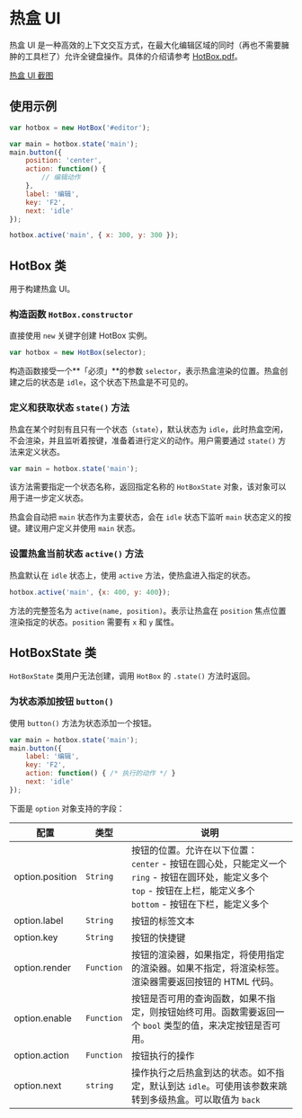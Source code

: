 热盒 UI
====

热盒 UI 是一种高效的上下文交互方式，在最大化编辑区域的同时（再也不需要臃肿的工具栏了）允许全键盘操作。具体的介绍请参考 [HotBox.pdf](doc/hotbox.pdf)。

[热盒 UI 截图](snap.png)

## 使用示例

```js
var hotbox = new HotBox('#editor');

var main = hotbox.state('main');
main.button({
    position: 'center',
    action: function() {
        // 编辑动作
    },
    label: '编辑',
    key: 'F2',
    next: 'idle'
});

hotbox.active('main', { x: 300, y: 300 });
```

## HotBox 类

用于构建热盒 UI。

### 构造函数 `HotBox.constructor`

直接使用 `new` 关键字创建 HotBox 实例。

```js
var hotbox = new HotBox(selector);
```

构造函数接受一个**「必须」**的参数 `selector`，表示热盒渲染的位置。热盒创建之后的状态是 `idle`，这个状态下热盒是不可见的。

### 定义和获取状态 `state()` 方法

热盒在某个时刻有且只有一个状态（`state`），默认状态为 `idle`，此时热盒空闲，不会渲染，并且监听着按键，准备着进行定义的动作。用户需要通过 `state()` 方法来定义状态。

```js
var main = hotbox.state('main');
```

该方法需要指定一个状态名称，返回指定名称的 `HotBoxState` 对象，该对象可以用于进一步定义状态。

热盒会自动把 `main` 状态作为主要状态，会在 `idle` 状态下监听 `main` 状态定义的按键。建议用户定义并使用 `main` 状态。

### 设置热盒当前状态 `active()` 方法

热盒默认在 `idle` 状态上，使用 `active` 方法，使热盒进入指定的状态。

```js
hotbox.active('main', {x: 400, y: 400});
```

方法的完整签名为 `active(name, position)`。表示让热盒在 `position` 焦点位置渲染指定的状态。`position` 需要有 `x` 和 `y` 属性。

## HotBoxState 类

`HotBoxState` 类用户无法创建，调用 `HotBox` 的 `.state()` 方法时返回。

### 为状态添加按钮 `button()`

使用 `button()` 方法为状态添加一个按钮。

```js
var main = hotbox.state('main');
main.button({
    label: '编辑',
    key: 'F2',
    action: function() { /* 执行的动作 */ }
    next: 'idle'
});
```

下面是 `option` 对象支持的字段：

 配置             | 类型       | 说明
 ---             | ---        | ---
 option.position | `String`   | 按钮的位置。允许在以下位置：<br>`center` - 按钮在圆心处，只能定义一个<br>`ring` - 按钮在圆环处，能定义多个<br>`top` - 按钮在上栏，能定义多个 <br>`bottom` - 按钮在下栏，能定义多个
 option.label    | `String`   | 按钮的标签文本
 option.key      | `String`   | 按钮的快捷键
 option.render   | `Function` | 按钮的渲染器，如果指定，将使用指定的渲染器。如果不指定，将渲染标签。<br>渲染器需要返回按钮的 HTML 代码。
 option.enable   | `Function` | 按钮是否可用的查询函数，如果不指定，则按钮始终可用。函数需要返回一个 `bool` 类型的值，来决定按钮是否可用。
 option.action   | `Function` | 按钮执行的操作
 option.next     | `string`   | 操作执行之后热盒到达的状态。如不指定，默认到达 `idle`。可使用该参数来跳转到多级热盒。可以取值为 `back`
